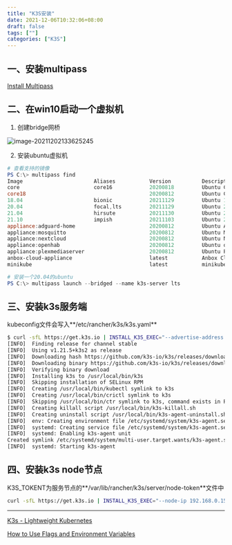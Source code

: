 ```yaml
---
title: "K3S安装"
date: 2021-12-06T10:32:06+08:00
draft: false
tags: [""]
categories: ["K3S"]
---
```


## 一、安装multipass

[Install Multipass](https://multipass.run/)



## 二、在win10启动一个虚拟机

1. 创建bridge网桥

![image-20211202133625245](https://i.imgur.com/VFRdDlv.png)



2. 安装ubuntu虚拟机

```powershell
# 查看支持的镜像
PS C:\> multipass find
Image                       Aliases           Version          Description
core                        core16            20200818         Ubuntu Core 16
core18                                        20200812         Ubuntu Core 18
18.04                       bionic            20211129         Ubuntu 18.04 LTS
20.04                       focal,lts         20211129         Ubuntu 20.04 LTS
21.04                       hirsute           20211130         Ubuntu 21.04
21.10                       impish            20211103         Ubuntu 21.10
appliance:adguard-home                        20200812         Ubuntu AdGuard Home Appliance
appliance:mosquitto                           20200812         Ubuntu Mosquitto Appliance
appliance:nextcloud                           20200812         Ubuntu Nextcloud Appliance
appliance:openhab                             20200812         Ubuntu openHAB Home Appliance
appliance:plexmediaserver                     20200812         Ubuntu Plex Media Server Appliance
anbox-cloud-appliance                         latest           Anbox Cloud Appliance
minikube                                      latest           minikube is local Kubernetes

# 安装一个20.04的ubuntu
PS C:\> multipass launch --bridged --name k3s-server lts
```



## 三、安装k3s服务端

kubeconfig文件会写入**/etc/rancher/k3s/k3s.yaml**

```bash
$ curl -sfL https://get.k3s.io | INSTALL_K3S_EXEC="--advertise-address 192.168.0.100 --disable traefik" sh -
[INFO]  Finding release for channel stable
[INFO]  Using v1.21.5+k3s2 as release
[INFO]  Downloading hash https://github.com/k3s-io/k3s/releases/download/v1.21.5+k3s2/sha256sum-amd64.txt
[INFO]  Downloading binary https://github.com/k3s-io/k3s/releases/download/v1.21.5+k3s2/k3s
[INFO]  Verifying binary download
[INFO]  Installing k3s to /usr/local/bin/k3s
[INFO]  Skipping installation of SELinux RPM
[INFO]  Creating /usr/local/bin/kubectl symlink to k3s
[INFO]  Creating /usr/local/bin/crictl symlink to k3s
[INFO]  Skipping /usr/local/bin/ctr symlink to k3s, command exists in PATH at /bin/ctr
[INFO]  Creating killall script /usr/local/bin/k3s-killall.sh
[INFO]  Creating uninstall script /usr/local/bin/k3s-agent-uninstall.sh
[INFO]  env: Creating environment file /etc/systemd/system/k3s-agent.service.env
[INFO]  systemd: Creating service file /etc/systemd/system/k3s-agent.service
[INFO]  systemd: Enabling k3s-agent unit
Created symlink /etc/systemd/system/multi-user.target.wants/k3s-agent.service → /etc/systemd/system/k3s-agent.service.
[INFO]  systemd: Starting k3s-agent
```



## 四、安装k3s node节点

K3S_TOKENT为服务节点的**/var/lib/rancher/k3s/server/node-token**文件中

```bash
curl -sfL https://get.k3s.io | INSTALL_K3S_EXEC="--node-ip 192.168.0.15 --flannel-iface eth1" K3S_URL=https://myserver:6443 K3S_TOKEN=mynodetoken sh -
```



---

[K3s - Lightweight Kubernetes](https://rancher.com/docs/k3s/latest/en/)

[How to Use Flags and Environment Variables](https://rancher.com/docs/k3s/latest/en/installation/install-options/how-to-flags/)
